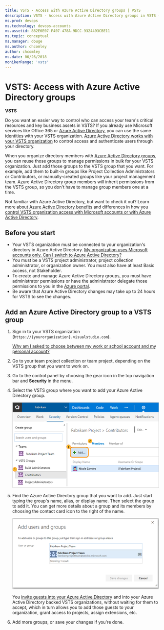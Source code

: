 ```yaml
---
title: VSTS - Access with Azure Active Directory groups | VSTS
description: VSTS - Access with Azure Active Directory groups in VSTS (Visual Studio Online, VSO, VSTS)
ms.prod: devops
ms.technology: devops-accounts
ms.assetid: 882E6E07-F407-478A-9DCC-9324493CBE11
ms.topic: conceptual
ms.manager: douge
ms.author: chcomley
author: chcomley
ms.date: 06/26/2018
monikerRange: 'vsts'
---
```

# VSTS: Access with Azure Active Directory groups

**VSTS**

Do you want an easier way to control who can access your team's critical resources and key business assets in VSTS?
If you already use Microsoft services like Office 365 or 
[Azure Active Directory](https://www.microsoft.com/en-us/server-cloud/products/azure-active-directory/), you can use the same identities with your VSTS organization. 
[Azure Active Directory works with your VSTS organization](access-with-azure-ad.md) 
to control access and authenticate users through your directory. 

When you organize directory members with [Azure Active Directory groups](https://azure.microsoft.com/en-us/documentation/articles/active-directory-manage-groups), you can reuse those groups to manage permissions in bulk for your VSTS organization. Just add those groups to the VSTS group that you want. For example, add them to built-in groups like Project Collection Administrators or Contributors, or manually-created groups like your project management team. Azure Active Directory group members will inherit permissions from the VSTS group,
so you don't have to manage group members one at a time.

Not familiar with Azure Active Directory, but want to check it out? Learn more about 
[Azure Active Directory benefits](https://azure.microsoft.com/en-us/documentation/articles/active-directory-whatis/)
and differences in how you 
[control VSTS organization access with Microsoft accounts or with Azure Active Directory](access-with-azure-ad.md).


## Before you start

* Your VSTS organization must be connected 
to your organization's directory in Azure Active Directory. 
[My organization uses Microsoft accounts only. Can I switch to Azure Active Directory?](faq-azure-access.md#ChangeMSA)
* You must be a VSTS project administrator, 
project collection administrator, or organization owner. 
You must also have at least Basic access, not Stakeholder.
* To create and manage Azure Active Directory groups, 
you must have administrator permissions 
or have the administrator delegate those permissions to you in the 
[Azure portal](https://portal.azure.com).
* Be aware that Azure Active Directory changes may take up to 24 hours for VSTS to see the changes.


##	Add an Azure Active Directory group to a VSTS group

1.	Sign in to your VSTS organization (```https://{yourorganization}.visualstudio.com```).

	[Why am I asked to choose between my work or school account and my personal account?](faq-azure-access.md#ChooseOrgAcctMSAcct)

2.	Go to your team project collection or team project, 
depending on the VSTS group that you want to work on.

3.  Go to the control panel by choosing the gear icon in the top navigation bar and **Security** in the menu.

4.	Select the VSTS group where you want to add your Azure Active Directory group.

    ![Select a VSTS group. Go to Members, Add](_img/manage-azure-ad-groups/vsogroupaddmemberbutton.png)

5.	Find the Azure Active Directory group that you want to add. Just start typing the group's name, alias, 
or display name. Then select the group to add it.  You can get more details about a group and its members by choosing 
the contact card icon to the right of the name.

    ![Browse directory for groups](_img/manage-azure-ad-groups/addaadgrouppanelbrowse.png)
    
    You [invite guests into your Azure Active Directory](https://blogs.msdn.microsoft.com/visualstudioalm/2017/05/11/inviting-directory-guests-to-aad-backed-vsts-organizations) 
    and into your Azure Active Directory backed VSTS organizations, without waiting for them 
    to accept, which in turn allows you 
    to add those guests to your organization, grant access to projects, assign extensions, etc.

6.	Add more groups, or save your changes if you're done.
